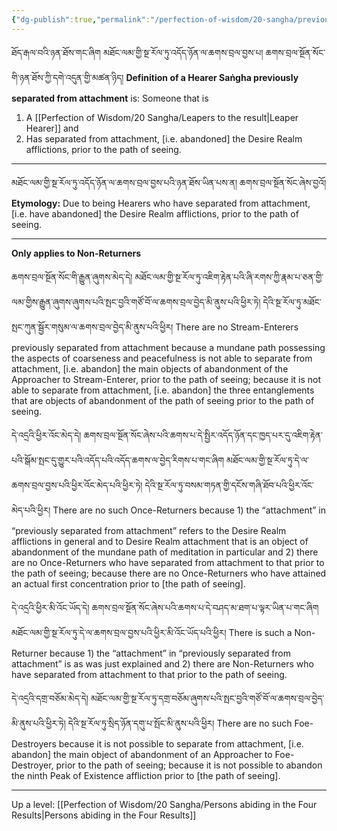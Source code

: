 ```yaml
---
{"dg-publish":true,"permalink":"/perfection-of-wisdom/20-sangha/previously-separated-from-attachment/"}
---
```


ཐོད་རྒལ་བའི་ཉན་ཐོས་གང་ཞིག མཐོང་ལམ་གྱི་སྔ་རོལ་ཏུ་འདོད་ཉོན་ལ་ཆགས་བྲལ་བྱས་པ། ཆགས་བྲལ་སྔོན་སོང་གི་ཉན་ཐོས་ཀྱི་དགེ་འདུན་གྱི་མཚན་ཉིད།
**Definition of a Hearer Saṅgha previously separated from attachment** is: Someone that is
1. A [[Perfection of Wisdom/20 Sangha/Leapers to the result\|Leaper Hearer]] and
2. Has separated from attachment, [i.e. abandoned] the Desire Realm afflictions, prior to the path of seeing.

---
མཐོང་ལམ་གྱི་སྔ་རོལ་ཏུ་འདོད་ཉོན་ལ་ཆགས་བྲལ་བྱས་པའི་ཉན་ཐོས་ཡིན་པས་ན། ཆགས་བྲལ་སྔོན་སོང་ཞེས་བྱའོ།
**Etymology:** Due to being Hearers who have separated from attachment, [i.e. have abandoned] the Desire Realm afflictions, prior to the path of seeing.

---
**Only applies to Non-Returners**

ཆགས་བྲལ་སྔོན་སོང་གི་རྒྱུན་ཞུགས་མེད་དེ། མཐོང་ལམ་གྱི་སྔ་རོལ་ཏུ་འཇིག་རྟེན་པའི་ཞི་རགས་ཀྱི་རྣམ་པ་ཅན་གྱི་ལམ་གྱིས་རྒྱུན་ཞུགས་ཞུགས་པའི་སྤང་བྱའི་གཙོ་བོ་ལ་ཆགས་བྲལ་བྱེད་མི་ནུས་པའི་ཕྱིར་ཏེ། དེའི་སྔ་རོལ་ཏུ་མཐོང་སྤང་ཀུན་སྦྱོར་གསུམ་ལ་ཆགས་བྲལ་བྱེད་མི་ནུས་པའི་ཕྱིར།
There are no Stream-Enterers previously separated from attachment because a mundane path possessing the aspects of coarseness and peacefulness is not able to separate from attachment, [i.e. abandon] the main objects of abandonment of the Approacher to Stream-Enterer, prior to the path of seeing; because it is not able to separate from attachment, [i.e. abandon] the three entanglements that are objects of abandonment of the path of seeing prior to the path of seeing.

དེ་འདྲའི་ཕྱིར་འོང་མེད་དེ། 
ཆགས་བྲལ་སྔོན་སོང་ཞེས་པའི་ཆགས་པ་དེ་སྤྱིར་འདོད་ཉོན་དང་ཁྱད་པར་དུ་འཇིག་རྟེན་པའི་སྒོམ་སྤང་དུ་གྱུར་པའི་འདོད་པའི་འདོད་ཆགས་ལ་བྱེད་རིགས་པ་གང་ཞིག 
མཐོང་ལམ་གྱི་སྔ་རོལ་ཏུ་དེ་ལ་ཆགས་བྲལ་བྱས་པའི་ཕྱིར་འོང་མེད་པའི་ཕྱིར་ཏེ། དེའི་སྔ་རོལ་ཏུ་བསམ་གཏན་གྱི་དངོས་གཞི་ཐོབ་པའི་ཕྱིར་འོང་མེད་པའི་ཕྱིར།
There are no such Once-Returners because 1) the “attachment” in “previously separated from attachment” refers to the Desire Realm afflictions in general and to Desire Realm attachment that is an object of abandonment of the mundane path of meditation in particular and 2) there are no Once-Returners who have separated from attachment to that prior to the path of seeing; because there are no Once-Returners who have attained an actual first concentration prior to [the path of seeing].

དེ་འདྲའི་ཕྱིར་མི་འོང་ཡོད་དེ། ཆགས་བྲལ་སྔོན་སོང་ཞེས་པའི་ཆགས་པ་དེ་བཤད་མ་ཐག་པ་ལྟར་ཡིན་པ་གང་ཞིག 
མཐོང་ལམ་གྱི་སྔ་རོལ་ཏུ་དེ་ལ་ཆགས་བྲལ་བྱས་པའི་ཕྱིར་མི་འོང་ཡོད་པའི་ཕྱིར།
There is such a Non-Returner because 1) the “attachment” in “previously separated from attachment” is as was just explained and 2) there are Non-Returners who have separated from attachment to that prior to the path of seeing.

དེ་འདྲའི་དགྲ་བཅོམ་མེད་དེ། 
མཐོང་ལམ་གྱི་སྔ་རོལ་ཏུ་དགྲ་བཅོམ་ཞུགས་པའི་སྤང་བྱའི་གཙོ་བོ་ལ་ཆགས་བྲལ་བྱེད་མི་ནུས་པའི་ཕྱིར་ཏེ། དེའི་སྔ་རོལ་ཏུ་སྲིད་ཉོན་དགུ་པ་སྤོང་མི་ནུས་པའི་ཕྱིར།
There are no such Foe-Destroyers because it is not possible to separate from attachment, [i.e. abandon] the main object of abandonment of an Approacher to Foe-Destroyer, prior to the path of seeing; because it is not possible to abandon the ninth Peak of Existence affliction prior to [the path of seeing].



---
Up a level: [[Perfection of Wisdom/20 Sangha/Persons abiding in the Four Results\|Persons abiding in the Four Results]]